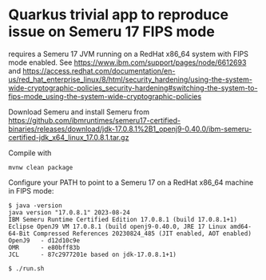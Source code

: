 # Quarkus trivial app to reproduce issue on Semeru 17 FIPS mode

requires a Semeru 17 JVM running on a RedHat x86_64 system with FIPS mode enabled.  See https://www.ibm.com/support/pages/node/6612693 and https://access.redhat.com/documentation/en-us/red_hat_enterprise_linux/8/html/security_hardening/using-the-system-wide-cryptographic-policies_security-hardening#switching-the-system-to-fips-mode_using-the-system-wide-cryptographic-policies

Download Semeru and install Semeru from https://github.com/ibmruntimes/semeru17-certified-binaries/releases/download/jdk-17.0.8.1%2B1_openj9-0.40.0/ibm-semeru-certified-jdk_x64_linux_17.0.8.1.tar.gz


Compile with
```
mvnw clean package
```

Configure your PATH to point to a Semeru 17 on a RedHat x86_64 machine in FIPS mode:

```shell
$ java -version 
java version "17.0.8.1" 2023-08-24
IBM Semeru Runtime Certified Edition 17.0.8.1 (build 17.0.8.1+1)
Eclipse OpenJ9 VM 17.0.8.1 (build openj9-0.40.0, JRE 17 Linux amd64-64-Bit Compressed References 20230824_485 (JIT enabled, AOT enabled)
OpenJ9   - d12d10c9e
OMR      - e80bff83b
JCL      - 87c2977201e based on jdk-17.0.8.1+1)

$ ./run.sh
```
